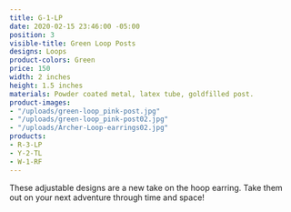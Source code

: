 ```yaml
---
title: G-1-LP
date: 2020-02-15 23:46:00 -05:00
position: 3
visible-title: Green Loop Posts
designs: Loops
product-colors: Green
price: 150
width: 2 inches
height: 1.5 inches
materials: Powder coated metal, latex tube, goldfilled post.
product-images:
- "/uploads/green-loop_pink-post.jpg"
- "/uploads/green-loop_pink-post02.jpg"
- "/uploads/Archer-Loop-earrings02.jpg"
products:
- R-3-LP
- Y-2-TL
- W-1-RF
---
```


These adjustable designs are a new take on the hoop earring. Take them out on your next adventure through time and space!